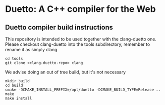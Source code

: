 Duetto: A C++ compiler for the Web
==================================

Duetto compiler build instructions
----------------------------------

This repository is intended to be used together with the clang-duetto
one. Please checkout clang-duetto into the tools subdirectory, remember to
rename it as simply clang

```
cd tools
git clone <clang-duetto-repo> clang
```

We advise doing an out of tree build, but it's not necessary

```
mkdir build
cd build
cmake -DCMAKE_INSTALL_PREFIX=/opt/duetto -DCMAKE_BUILD_TYPE=Release ..
make
make install
```
